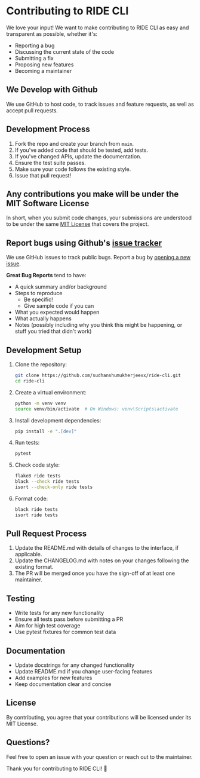 # Contributing to RIDE CLI

We love your input! We want to make contributing to RIDE CLI as easy and transparent as possible, whether it's:

- Reporting a bug
- Discussing the current state of the code
- Submitting a fix
- Proposing new features
- Becoming a maintainer

## We Develop with Github

We use GitHub to host code, to track issues and feature requests, as well as accept pull requests.

## Development Process

1. Fork the repo and create your branch from `main`.
2. If you've added code that should be tested, add tests.
3. If you've changed APIs, update the documentation.
4. Ensure the test suite passes.
5. Make sure your code follows the existing style.
6. Issue that pull request!

## Any contributions you make will be under the MIT Software License

In short, when you submit code changes, your submissions are understood to be under the same [MIT License](http://choosealicense.com/licenses/mit/) that covers the project.

## Report bugs using Github's [issue tracker](https://github.com/sudhanshumukherjeexx/ride-cli/issues)

We use GitHub issues to track public bugs. Report a bug by [opening a new issue](https://github.com/sudhanshumukherjeexx/ride-cli/issues/new).

**Great Bug Reports** tend to have:

- A quick summary and/or background
- Steps to reproduce
  - Be specific!
  - Give sample code if you can
- What you expected would happen
- What actually happens
- Notes (possibly including why you think this might be happening, or stuff you tried that didn't work)

## Development Setup

1. Clone the repository:
   ```bash
   git clone https://github.com/sudhanshumukherjeexx/ride-cli.git
   cd ride-cli
   ```

2. Create a virtual environment:
   ```bash
   python -m venv venv
   source venv/bin/activate  # On Windows: venv\Scripts\activate
   ```

3. Install development dependencies:
   ```bash
   pip install -e ".[dev]"
   ```

4. Run tests:
   ```bash
   pytest
   ```

5. Check code style:
   ```bash
   flake8 ride tests
   black --check ride tests
   isort --check-only ride tests
   ```

6. Format code:
   ```bash
   black ride tests
   isort ride tests
   ```

## Pull Request Process

1. Update the README.md with details of changes to the interface, if applicable.
2. Update the CHANGELOG.md with notes on your changes following the existing format.
3. The PR will be merged once you have the sign-off of at least one maintainer.


## Testing

- Write tests for any new functionality
- Ensure all tests pass before submitting a PR
- Aim for high test coverage
- Use pytest fixtures for common test data

## Documentation

- Update docstrings for any changed functionality
- Update README.md if you change user-facing features
- Add examples for new features
- Keep documentation clear and concise

## License

By contributing, you agree that your contributions will be licensed under its MIT License.

## Questions?

Feel free to open an issue with your question or reach out to the maintainer.

Thank you for contributing to RIDE CLI! 🚀